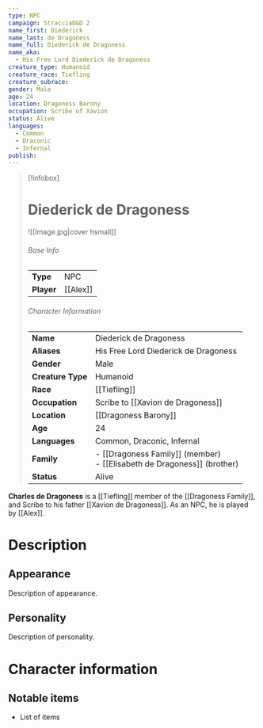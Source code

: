 ```yaml
---
type: NPC
campaign: StracciaD&D 2
name_first: Diederick
name_last: de Dragoness
name_full: Diederick de Dragoness
name_aka:
  - His Free Lord Diederick de Dragoness
creature_type: Humanoid
creature_race: Tiefling
creature_subrace: 
gender: Male
age: 24
location: Dragoness Barony
occupation: Scribe of Xavion
status: Alive
languages:
  - Common
  - Draconic
  - Infernal
publish:
---
```

> [!infobox]  
> # Diederick de Dragoness
> ![[Image.jpg|cover hsmall]]  
> ###### Base Info
> | | |  
> |---|---|  
> | **Type** | NPC |
> | **Player** | [[Alex]] |
> ###### Character Information  
> | | |  
> |---|---|  
> | **Name** | Diederick de Dragoness |
> | **Aliases** | His Free Lord Diederick de Dragoness |
> | **Gender** | Male | 
> | **Creature Type** | Humanoid |
> | **Race** | [[Tiefling]] |  
> | **Occupation** | Scribe to [[Xavion de Dragoness]] |  
> | **Location** | [[Dragoness Barony]] |
> | **Age** | 24 |
> | **Languages** | Common, Draconic, Infernal |  
> | **Family** | - [[Dragoness Family]] (member)<br>- [[Elisabeth de Dragoness]] (brother) |
> | **Status** | Alive |

**Charles de Dragoness** is a [[Tiefling]] member of the [[Dragoness Family]], and Scribe to his father [[Xavion de Dragoness]]. As an NPC, he is played by [[Alex]].
# Description
## Appearance
Description of appearance.
## Personality
Description of personality.
# Character information
## Notable items
- List of items
